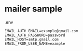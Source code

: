 # mailer sample

.env

```
EMAIL_AUTH_EMAIL=example@gmail.com
EMAIL_AUTH_PASSWORD=password
EMAIL_HOST=smtp.gmail.com
EMAIL_FROM_USER_NAME=example
```